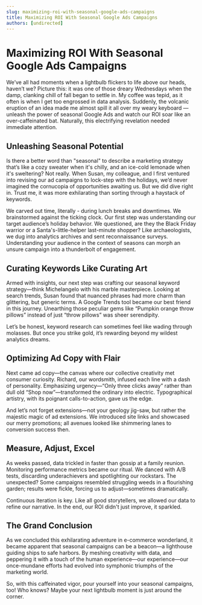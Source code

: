 ```yaml
---
slug: maximizing-roi-with-seasonal-google-ads-campaigns
title: Maximizing ROI With Seasonal Google Ads Campaigns
authors: [undirected]
---
```


# Maximizing ROI With Seasonal Google Ads Campaigns 

We’ve all had moments when a lightbulb flickers to life above our heads, haven’t we? Picture this: it was one of those dreary Wednesdays when the damp, clanking chill of fall began to settle in. My coffee was tepid, as it often is when I get too engrossed in data analysis. Suddenly, the volcanic eruption of an idea made me almost spill it all over my weary keyboard — unleash the power of seasonal Google Ads and watch our ROI soar like an over-caffeinated bat. Naturally, this electrifying revelation needed immediate attention.

## Unleashing Seasonal Potential

Is there a better word than "seasonal" to describe a marketing strategy that’s like a cozy sweater when it's chilly, and an ice-cold lemonade when it's sweltering? Not really. When Susan, my colleague, and I first ventured into revising our ad campaigns to lock-step with the holidays, we’d never imagined the cornucopia of opportunities awaiting us. But we did dive right in. Trust me, it was more exhilarating than sorting through a haystack of keywords.

We carved out time, literally - during lunch breaks and downtimes. We brainstormed against the ticking clock. Our first step was understanding our target audience’s holiday behavior. We questioned, are they the Black Friday warrior or a Santa's-little-helper last-minute shopper? Like archaeologists, we dug into analytics archives and sent reconnaissance surveys. Understanding your audience in the context of seasons can morph an unsure campaign into a thunderbolt of engagement. 

## Curating Keywords Like Curating Art

Armed with insights, our next step was crafting our seasonal keyword strategy—think Michelangelo with his marble masterpiece. Looking at search trends, Susan found that nuanced phrases had more charm than glittering, but generic terms. A Google Trends tool became our best friend in this journey. Unearthing those peculiar gems like “Pumpkin orange throw pillows” instead of just “throw pillows” was sheer serendipity.

Let’s be honest, keyword research can sometimes feel like wading through molasses. But once you strike gold, it’s rewarding beyond my wildest analytics dreams. 

## Optimizing Ad Copy with Flair

Next came ad copy—the canvas where our collective creativity met consumer curiosity. Richard, our wordsmith, infused each line with a dash of personality. Emphasizing urgency—“Only three clicks away” rather than dull old “Shop now”—transformed the ordinary into electric. Typographical artistry, with its poignant calls-to-action, gave us the edge.

And let’s not forget extensions—not your geology jig-saw, but rather the majestic magic of ad extensions. We introduced site links and showcased our merry promotions; all avenues looked like shimmering lanes to conversion success then.

## Measure, Adjust, Excel

As weeks passed, data trickled in faster than gossip at a family reunion. Monitoring performance metrics became our ritual. We danced with A/B tests, discarding underachievers and spotlighting our rockstars. The unexpected? Some campaigns resembled struggling weeds in a flourishing garden; results were fickle, forcing us to adjust—sometimes dramatically.

Continuous iteration is key. Like all good storytellers, we allowed our data to refine our narrative. In the end, our ROI didn't just improve, it sparkled.

## The Grand Conclusion

As we concluded this exhilarating adventure in e-commerce wonderland, it became apparent that seasonal campaigns can be a beacon—a lighthouse guiding ships to safe harbors. By meshing creativity with data, and peppering it with a touch of the human experience—our experience—our once-mundane efforts had evolved into symphonic triumphs of the marketing world.

So, with this caffeinated vigor, pour yourself into your seasonal campaigns, too! Who knows? Maybe your next lightbulb moment is just around the corner.